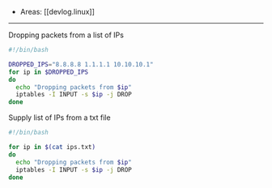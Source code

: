 
- Areas: [[devlog.linux]]

---

Dropping packets from a list of IPs

```bash
#!/bin/bash

DROPPED_IPS="8.8.8.8 1.1.1.1 10.10.10.1"
for ip in $DROPPED_IPS
do
  echo "Dropping packets from $ip"
  iptables -I INPUT -s $ip -j DROP
done
```

Supply list of IPs from a txt file

```bash
#!/bin/bash

for ip in $(cat ips.txt)
do
  echo "Dropping packets from $ip"
  iptables -I INPUT -s $ip -j DROP
done
```
